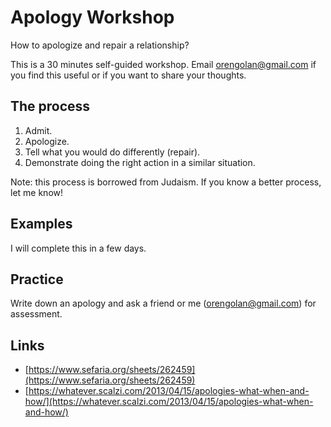 # Apology Workshop

How to apologize and repair a relationship?

This is a 30 minutes self-guided workshop. Email [orengolan@gmail.com](mailto:orengolan@gmail.com?Subject=Sharing%20feedback%20on%20the%20Apology%20Workshop&Body=Thank%20you%20❤️) if you find this useful or if you want to share your thoughts.

## The process
1. Admit.
2. Apologize.
3. Tell what you would do differently (repair).
4. Demonstrate doing the right action in a similar situation.

Note: this process is borrowed from Judaism. If you know a better process, let me know!

## Examples
I will complete this in a few days.

## Practice
Write down an apology and ask a friend or me ([orengolan@gmail.com](mailto:orengolan@gmail.com?Subject=Apology%20Workshop&Body=My%20Apology%20❤️)) for assessment.

## Links
* [https://www.sefaria.org/sheets/262459](https://www.sefaria.org/sheets/262459)
* [https://whatever.scalzi.com/2013/04/15/apologies-what-when-and-how/](https://whatever.scalzi.com/2013/04/15/apologies-what-when-and-how/)

